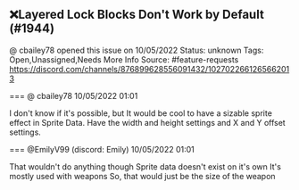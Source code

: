 ## ❌Layered Lock Blocks Don't Work by Default (#1944)
@ cbailey78 opened this issue on 10/05/2022
Status: unknown
Tags: Open,Unassigned,Needs More Info
Source: #feature-requests https://discord.com/channels/876899628556091432/1027022661265662013


=== @ cbailey78 10/05/2022 01:01

I don't know if it's possible, but It would be cool to have a sizable sprite effect in Sprite Data.   Have the width and height settings and X and Y offset settings.

=== @EmilyV99 (discord: Emily) 10/05/2022 01:01

That wouldn't do anything though
Sprite data doesn't exist on it's own
It's mostly used with weapons
So, that would just be the size of the weapon

